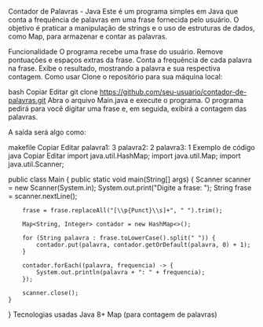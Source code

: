 Contador de Palavras - Java
Este é um programa simples em Java que conta a frequência de palavras em uma frase fornecida pelo usuário. O objetivo é praticar a manipulação de strings e o uso de estruturas de dados, como Map, para armazenar e contar as palavras.

Funcionalidade
O programa recebe uma frase do usuário.
Remove pontuações e espaços extras da frase.
Conta a frequência de cada palavra na frase.
Exibe o resultado, mostrando a palavra e sua respectiva contagem.
Como usar
Clone o repositório para sua máquina local:

bash
Copiar
Editar
git clone https://github.com/seu-usuario/contador-de-palavras.git
Abra o arquivo Main.java e execute o programa.
O programa pedirá para você digitar uma frase e, em seguida, exibirá a contagem das palavras.

A saída será algo como:

makefile
Copiar
Editar
palavra1: 3
palavra2: 2
palavra3: 1
Exemplo de código
java
Copiar
Editar
import java.util.HashMap;
import java.util.Map;
import java.util.Scanner;

public class Main {
    public static void main(String[] args) {
        Scanner scanner = new Scanner(System.in);
        System.out.print("Digite a frase: ");
        String frase = scanner.nextLine();

        frase = frase.replaceAll("[\\p{Punct}\\s]+", " ").trim();

        Map<String, Integer> contador = new HashMap<>();

        for (String palavra : frase.toLowerCase().split(" ")) {
            contador.put(palavra, contador.getOrDefault(palavra, 0) + 1);
        }

        contador.forEach((palavra, frequencia) -> {
            System.out.println(palavra + ": " + frequencia);
        });

        scanner.close();
    }
}
Tecnologias usadas
Java 8+
Map (para contagem de palavras)
